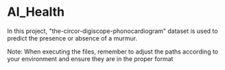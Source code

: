 # AI_Health

In this project, "the-circor-digiscope-phonocardiogram" dataset is used to predict the presence or absence of a murmur.

Note:
When executing the files, remember to adjust the paths according to your environment and ensure they are in the proper format
